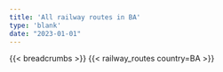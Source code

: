 ```yaml
---
title: 'All railway routes in BA'
type: 'blank'
date: "2023-01-01"
---
```


{{< breadcrumbs >}}
{{< railway_routes country=BA >}}
